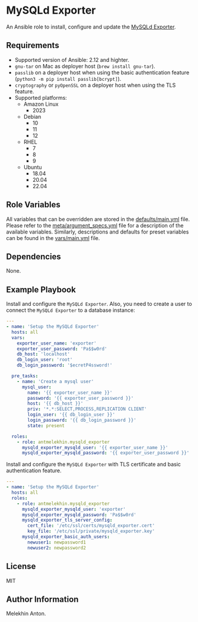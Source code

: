 MySQLd Exporter
===============

An Ansible role to install, configure and update the [MySQLd Exporter](https://github.com/prometheus/mysqld_exporter).

Requirements
------------

- Supported version of Ansible: 2.12 and highter.
- `gnu-tar` on Mac as deployer host (`brew install gnu-tar`).
- `passlib` on a deployer host when using the basic authentication feature (`python3 -m pip install passlib[bcrypt]`).
- `cryptography` or `pyOpenSSL` on a deployer host when using the TLS feature.
- Supported platforms:
  - Amazon Linux
    - 2023
  - Debian
    - 10
    - 11
    - 12
  - RHEL
    - 7
    - 8
    - 9
  - Ubuntu
    - 18.04
    - 20.04
    - 22.04

Role Variables
--------------

All variables that can be overridden are stored in the [defaults/main.yml](https://github.com/antmelekhin/ansible-role-mysqld-exporter/blob/main/defaults/main.yml) file.
Please refer to the [meta/argument_specs.yml](https://github.com/antmelekhin/ansible-role-mysqld-exporter/blob/main/meta/argument_specs.yml) file for a description of the available variables.
Similarly, descriptions and defaults for preset variables can be found in the [vars/main.yml](https://github.com/antmelekhin/ansible-role-mysqld-exporter/blob/main/vars/main.yml) file.

Dependencies
------------

None.

Example Playbook
----------------

Install and configure the `MySQLd Exporter`. Also, you need to create a user to connect the `MySQLd Exporter` to a database instance:

```yaml
---
- name: 'Setup the MySQLd Exporter'
  hosts: all
  vars:
    exporter_user_name: 'exporter'
    exporter_user_password: 'Pa$$w0rd'
    db_host: 'localhost'
    db_login_user: 'root'
    db_login_password: '$ecretP4ssword!'

  pre_tasks:
    - name: 'Create a mysql user'
      mysql_user:
        name: '{{ exporter_user_name }}'
        password: '{{ exporter_user_password }}'
        host: '{{ db_host }}'
        priv: '*.*:SELECT,PROCESS,REPLICATION CLIENT'
        login_user: '{{ db_login_user }}'
        login_password: '{{ db_login_password }}'
        state: present

  roles:
    - role: antmelekhin.mysqld_exporter
      mysqld_exporter_mysqld_user: '{{ exporter_user_name }}'
      mysqld_exporter_mysqld_password: '{{ exporter_user_password }}'
```

Install and configure the `MySQLd Exporter` with TLS certificate and basic authentication feature.

```yaml
---
- name: 'Setup the MySQLd Exporter'
  hosts: all
  roles:
    - role: antmelekhin.mysqld_exporter
      mysqld_exporter_mysqld_user: 'exporter'
      mysqld_exporter_mysqld_password: 'Pa$$w0rd'
      mysqld_exporter_tls_server_config:
        cert_file: '/etc/ssl/certs/mysqld_exporter.cert'
        key_file: '/etc/ssl/private/mysqld_exporter.key'
      mysqld_exporter_basic_auth_users:
        newuser1: newpassword1
        newuser2: newpassword2
```

License
-------

MIT

Author Information
------------------

Melekhin Anton.
